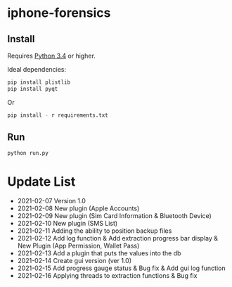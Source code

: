 # iphone-forensics

## Install

Requires [Python 3.4](https://www.python.org/) or higher.

Ideal dependencies:
```bash
pip install plistlib
pip install pyqt
```
Or
```bash
pip install - r requirements.txt
```
## Run
```py
python run.py
```

# Update List
* 2021-02-07 Version 1.0
* 2021-02-08 New plugin (Apple Accounts)
* 2021-02-09 New plugin (Sim Card Information & Bluetooth Device)
* 2021-02-10 New plugin (SMS List)
* 2021-02-11 Adding the ability to position backup files
* 2021-02-12 Add log function & Add extraction progress bar display & New Plugin (App Permission, Wallet Pass)
* 2021-02-13 Add a plugin that puts the values into the db
* 2021-02-14 Create gui version (ver 1.0)
* 2021-02-15 Add progress gauge status & Bug fix & Add gui log function
* 2021-02-16 Applying threads to extraction functions & Bug fix